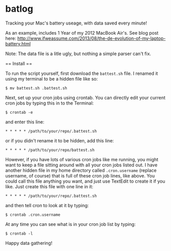 batlog
======
Tracking your Mac's battery useage, with data saved every minute!

As an example, includes 1 Year of my 2012 MacBook Air's. See blog post here: 
http://www.ifweassume.com/2013/08/the-de-evolution-of-my-laptop-battery.html

Note: The data file is a litle ugly, but nothing a simple parser can't fix.

== Install == 

To run the script yourself, first download the `battest.sh` file. I renamed it using my terminal to be a hidden file like so:

    $ mv battest.sh .battest.sh


Next, set up your cron jobs using crontab. You can directly edit your current cron jobs by typing this in to the Terminal:

    $ crontab -e

and enter this line:

    * * * * * /path/to/your/repo/.battest.sh

or if you didn't rename it to be hidden, add this line:

    * * * * * /path/to/your/repo/battest.sh


However, if you have lots of various cron jobs like me running, you might want to keep a file sitting around with all your cron jobs listed out. I have another hidden file in my home directory called `.cron.username` (replace username, of course) that is full of these cron job lines, like above. You could call this file anything you want, and just use TextEdit to create it if you like. Just create this file with one line in it:

    * * * * * /path/to/your/repo/.battest.sh 

and then tell cron to look at it by typing:

    $ crontab .cron.username

At any time you can see what is in your cron job list by typing:

    $ crontab -l

Happy data gathering!

